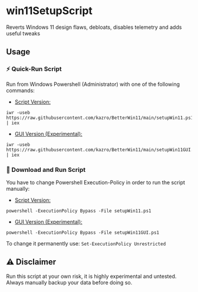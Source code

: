 # win11SetupScript

Reverts Windows 11 design flaws, debloats, disables telemetry and adds useful tweaks

## Usage

### :zap: Quick-Run Script
Run from Windows Powershell (Administrator) with one of the following commands:
- <ins>Script Version:</ins>
```
iwr -useb https://raw.githubusercontent.com/kazro/BetterWin11/main/setupWin11.ps1 | iex
```
- <ins>GUI Version (Experimental):</ins>
```
iwr -useb https://raw.githubusercontent.com/kazro/BetterWin11/main/setupWin11GUI.ps1 | iex
```

### :wrench: Download and Run Script
You have to change Powershell Execution-Policy in order to run the script manually:<br>
- <ins>Script Version:</ins>
```
powershell -ExecutionPolicy Bypass -File setupWin11.ps1
```

- <ins>GUI Version (Experimental):</ins>
```
powershell -ExecutionPolicy Bypass -File setupWin11GUI.ps1
```

To change it permanently use: `Set-ExecutionPolicy Unrestricted`


## :warning: Disclaimer
Run this script at your own risk, it is highly experimental and untested. Always manually backup your data before doing so.




